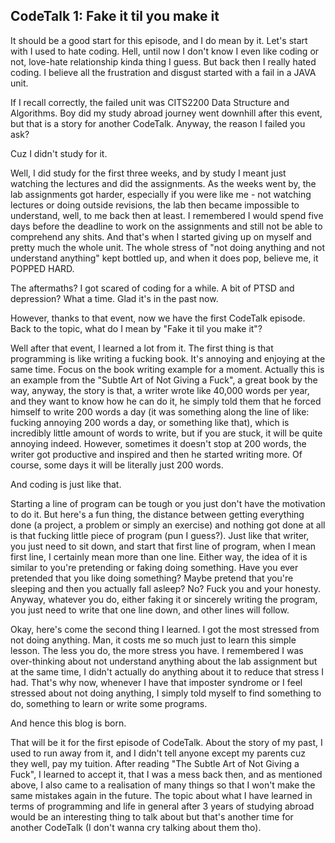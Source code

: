 ## CodeTalk 1: Fake it til you make it

It should be a good start for this episode, and I do mean by it. Let's start with I used to hate coding.
Hell, until now I don't know I even like coding or not, love-hate relationship kinda thing I guess. But 
back then I really hated coding. I believe all the frustration and disgust started with a fail in a JAVA 
unit. 

If I recall correctly, the failed unit was CITS2200 Data Structure and Algorithms. Boy did my study abroad 
journey went downhill after this event, but that is a story for another CodeTalk. Anyway, the reason I failed
you ask? 

Cuz I didn't study for it. 

Well, I did study for the first three weeks, and by study I meant just watching the lectures and did the 
assignments. As the weeks went by, the lab assignments got harder, especially if you were like me - 
not watching lectures or doing outside revisions, the lab then became impossible to understand, well, to me 
back then at least. I remembered I would spend five days before the deadline to work on the assignments and 
still not be able to comprehend any shits. And that's when I started giving up on myself and pretty much the 
whole unit. The whole stress of "not doing anything and not understand anything" kept bottled up, and when it 
does pop, believe me, it POPPED HARD. 

The aftermaths? I got scared of coding for a while. A bit of PTSD and depression? What a time. Glad it's in the 
past now.

However, thanks to that event, now we have the first CodeTalk episode. Back to the topic, what do I mean by
"Fake it til you make it"? 

Well after that event, I learned a lot from it. The first thing is that programming is like writing a fucking 
book. It's annoying and enjoying at the same time. Focus on the book writing example for a moment. Actually 
this is an example from the "Subtle Art of Not Giving a Fuck", a great book by the way, anyway, the story is 
that, a writer wrote like 40,000 words per year, and they want to know how he can do it, he simply told them 
that he forced himself to write 200 words a day (it was something along the line of like: fucking annoying 200 
words a day, or something like that), which is incredibly little amount of words to write, but if you are stuck,
it will be quite annoying indeed. However, sometimes it doesn't stop at 200 words, the writer got productive and 
inspired and then he started writing more. Of course, some days it will be literally just 200 words. 

And coding is just like that.

Starting a line of program can be tough or you just don't have the motivation to do it. But here's a fun thing,
the distance between getting everything done (a project, a problem or simply an exercise) and nothing got done at 
all is that fucking little piece of program (pun I guess?). Just like that writer, you just need to sit down, and 
start that first line of program, when I mean first line, I certainly mean more than one line. Either way, the 
idea of it is similar to you're pretending or faking doing something. Have you ever pretended that you like doing
something? Maybe pretend that you're sleeping and then you actually fall asleep? No? Fuck you and your honesty.
Anyway, whatever you do, either faking it or sincerely writing the program, you just need to write that one line 
down, and other lines will follow. 

Okay, here's come the second thing I learned. I got the most stressed from not doing anything. Man, it costs me so 
much just to learn this simple lesson. The less you do, the more stress you have. I remembered I was over-thinking
about not understand anything about the lab assignment but at the same time, I didn't actually do anything about it 
to reduce that stress I had. That's why now, whenever I have that imposter syndrome or I feel stressed about not 
doing anything, I simply told myself to find something to do, something to learn or write some programs. 

And hence this blog is born.

That will be it for the first episode of CodeTalk. About the story of my past, I used to run away from it, and I 
didn't tell anyone except my parents cuz they well, pay my tuition. After reading "The Subtle Art of Not Giving a
Fuck", I learned to accept it, that I was a mess back then, and as mentioned above, I also came to a realisation of 
many things so that I won't make the same mistakes again in the future. The topic about what I have learned in terms
of programming and life in general after 3 years of studying abroad would be an interesting thing to talk about but 
that's another time for another CodeTalk (I don't wanna cry talking about them tho).
